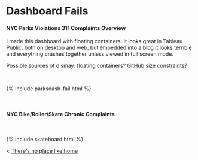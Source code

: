 
# Dashboard Fails

#### NYC Parks Violations 311 Complaints Overview
I made this dashboard with floating containers. It looks great in Tableau Public, both on desktop and web, but embedded into a blog it looks terrible and everything crashes together unless viewed in full screen mode. 

Possible sources of dismay: floating containers? GitHub size constraints?

&nbsp;

{% include parksdash-fail.html %}

&nbsp; &nbsp;

#### NYC Bike/Roller/Skate Chronic Complaints

&nbsp; &nbsp;

{% include skateboard.html %}



< [There's no place like home](./index.md)
